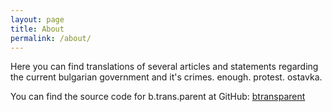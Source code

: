 ```yaml
---
layout: page
title: About
permalink: /about/
---
```

Here you can find translations of several articles and statements regarding the current bulgarian government and it's crimes. enough. protest. ostavka.

You can find the source code for b.trans.parent at GitHub:
[btransparent](https://github.com/btransparent)

